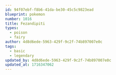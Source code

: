 ```yaml
---
id: 94f07ebf-f8b6-41da-be30-45c5c9823ead
blueprint: pokemon
number: 1016
title: Fezandipiti
types:
  - poison
  - fairy
author: 4d8d6ede-5963-429f-9c2f-74b897007e0c
tags:
  - basic
  - legendary
updated_by: 4d8d6ede-5963-429f-9c2f-74b897007e0c
updated_at: 1716347062
---
```

